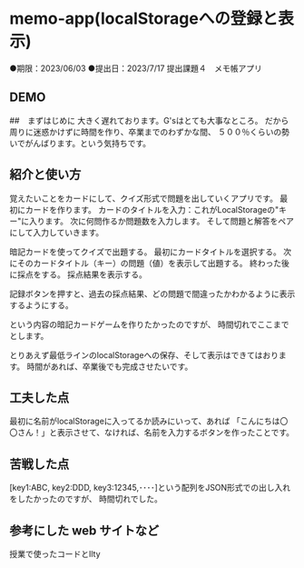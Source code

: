 # memo-app(localStorageへの登録と表示)
●期限：2023/06/03 ●提出日：2023/7/17
提出課題４　メモ帳アプリ
## DEMO
##　まずはじめに
大きく遅れております。G'sはとても大事なところ。
だから周りに迷惑かけずに時間を作り、卒業までのわずかな間、
５００％くらいの勢いでがんばります。という気持ちです。

## 紹介と使い方
覚えたいことをカードにして、クイズ形式で問題を出していくアプリです。
最初にカードを作ります。
カードのタイトルを入力：これがLocalStorageの"キー"に入ります。
次に何問作るか問題数を入力します。
そして問題と解答をペアにして入力していきます。

暗記カードを使ってクイズで出題する。
最初にカードタイトルを選択する。
次にそのカードタイトル（キー）の問題（値）を表示して出題する。
終わった後に採点をする。
採点結果を表示する。

記録ボタンを押すと、過去の採点結果、どの問題で間違ったかわかるように表示するようにする。

という内容の暗記カードゲームを作りたかったのですが、
時間切れでここまでとします。

とりあえず最低ラインのlocalStorageへの保存、そして表示はできてはおります。
時間があれば、卒業後でも完成させたいです。

## 工夫した点
最初に名前がlocalStorageに入ってるか読みにいって、あれば
「こんにちは〇〇さん！」と表示させて、なければ、名前を入力するボタンを作ったことです。

## 苦戦した点
[key1:ABC, key2:DDD, key3:12345,････]という配列をJSON形式での出し入れをしたかったのですが、
時間切れでした。

## 参考にした web サイトなど
授業で使ったコードとIlty


 

